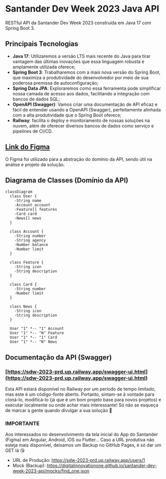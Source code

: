 # Santander Dev Week 2023 Java API

RESTful API da Santander Dev Week 2023 construída em Java 17 com Spring Boot 3.

## Principais Tecnologias
 - **Java 17**: Utilizaremos a versão LTS mais recente do Java para tirar vantagem das últimas inovações que essa linguagem robusta e amplamente utilizada oferece;
 - **Spring Boot 3**: Trabalharemos com a mais nova versão do Spring Boot, que maximiza a produtividade do desenvolvedor por meio de sua poderosa premissa de autoconfiguração;
 - **Spring Data JPA**: Exploraremos como essa ferramenta pode simplificar nossa camada de acesso aos dados, facilitando a integração com bancos de dados SQL;
 - **OpenAPI (Swagger)**: Vamos criar uma documentação de API eficaz e fácil de entender usando a OpenAPI (Swagger), perfeitamente alinhada com a alta produtividade que o Spring Boot oferece;
 - **Railway**: facilita o deploy e monitoramento de nossas soluções na nuvem, além de oferecer diversos bancos de dados como serviço e pipelines de CI/CD.

## [Link do Figma](https://www.figma.com/file/0ZsjwjsYlYd3timxqMWlbj/SANTANDER---Projeto-Web%2FMobile?type=design&node-id=1421%3A432&mode=design&t=6dPQuerScEQH0zAn-1)

O Figma foi utilizado para a abstração do domínio da API, sendo útil na análise e projeto da solução.

## Diagrama de Classes (Domínio da API)

```mermaid
classDiagram
  class User {
    -String name
    -Account account
    -Feature[] features
    -Card card
    -News[] news
  }

  class Account {
    -String number
    -String agency
    -Number balance
    -Number limit
  }

  class Feature {
    -String icon
    -String description
  }

  class Card {
    -String number
    -Number limit
  }

  class News {
    -String icon
    -String description
  }

  User "1" *-- "1" Account
  User "1" *-- "N" Feature
  User "1" *-- "1" Card
  User "1" *-- "N" News
```

## Documentação da API (Swagger)

### [https://sdw-2023-prd.up.railway.app/swagger-ui.html](https://sdw-2023-prd.up.railway.app/swagger-ui.html)

Esta API estará disponível no Railway por um período de tempo limitado, mas este é um código-fonte aberto. Portanto, sintam-se à vontade para cloná-lo, modificá-lo (já que é um bom projeto base para novos projetos) e executar localmente ou onde achar mais interessante! Só não se esqueça de marcar a gente quando divulgar a sua solução 🥰

### IMPORTANTE

Aos interessados no desenvolvimento da tela inicial do App do Santander (Figma) em Angular, Android, iOS ou Flutter... Caso a URL produtiva não esteja mais disponível, deixamos um Backup no GitHub Pages, é só dar um GET lá 😘
- URL de Produção: https://sdw-2023-prd.up.railway.app/users/1
- Mock (Backup): https://digitalinnovationone.github.io/santander-dev-week-2023-api/mocks/find_one.json
